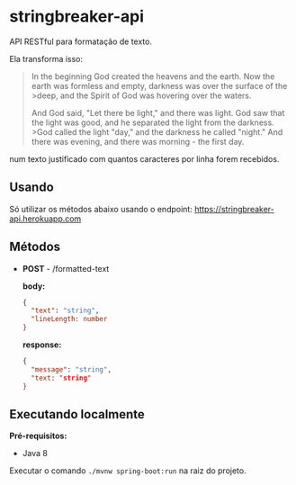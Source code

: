 # stringbreaker-api
API RESTful para formatação de texto. 

Ela transforma isso:
>In the beginning God created the heavens and the earth. Now the earth was formless and empty, darkness was over the surface of the >deep, and the Spirit of God was hovering over the waters.
>
>And God said, "Let there be light," and there was light. God saw that the light was good, and he separated the light from the darkness. >God called the light "day," and the darkness he called "night." And there was evening, and there was morning - the first day.

num texto justificado com quantos caracteres por linha forem recebidos.

## Usando
Só utilizar os métodos abaixo usando o endpoint: https://stringbreaker-api.herokuapp.com
 
## Métodos
- **POST** - /formatted-text

    **body:**
    ```json
    {
      "text": "string",
      "lineLength: number
    }
    ```

    **response:**
    ```json
    {
      "message": "string",
      "text: "string"
    }
    ```
    
## Executando localmente
**Pré-requisitos:**
- Java 8

Executar o comando ```./mvnw spring-boot:run``` na raiz do projeto.
